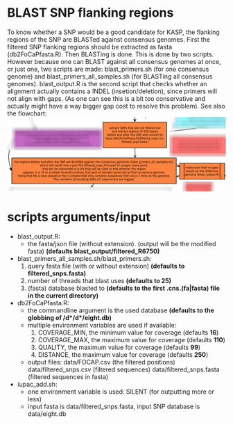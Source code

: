 # BLAST SNP flanking regions

To know whether a SNP would be a good candidate for KASP, the flanking regions of the SNP are BLASTed against consensus genomes. First the filtered SNP flanking regions should be extracted as fasta (db2FoCaPfasta.R). Then BLASTing is done. This is done by two scripts. However because one can BLAST against all consensus genomes at once, or just one, two scripts are made: blast_primers.sh (for one consensus genome) and blast_primers_all_samples.sh (for BLASTing all consensus genomes). blast_output.R is the second script that checks whether an alignment actually contains a INDEL (insetion/deletion), since primers will not align with gaps. (As one can see this is a bit too conservative and actually might have a way bigger gap cost to resolve this problem).
See also the flowchart:
![flowchart](../../doc/flowchart/blastSNPs.png?raw=true)

# scripts arguments/input
- blast_output.R:
  - the fasta/json file (without extension). (output will be the modified fasta) __(defaults blast_output/filtered_R6750)__
- blast_primers_all_samples.sh/blast_primers.sh:
  1. query fasta file (with or without extension) __(defaults to filtered_snps.fasta)__
  2. number of threads that blast uses __(defaults to 25)__
  3. (fasta) database blasted to __(defaults to the first .cns.(fa|fasta) file in the current directory)__
- db2FoCaPfasta.R:
  - the commandline argument is the used database __(defaults to the globbing of /d\*/d\*/eight.db)__
  - multiple environment variables are used if available:
    1. COVERAGE_MIN, the minimum value for coverage (defaults __16__)
    2. COVERAGE_MAX, the maximum value for coverage (defaults __110__)
    3. QUALITY, the maximum value for coverage (defaults __99__)
    4. DISTANCE, the maximum value for coverage (defaults __250__)
  - output files: data/FOCAP.csv (the filtered positions) data/filtered_snps.csv (filtered sequences) data/filtered_snps.fasta (filtered sequences in fasta)
- iupac_add.sh:
  - one environment variable is used: SILENT (for outputting more or less)
  - input fasta is data/filtered_snps.fasta, input SNP database is data/eight.db
